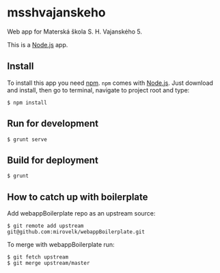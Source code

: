 # msshvajanskeho

Web app for Materská škola S. H. Vajanského 5.

This is a [Node.js]("http://nodejs.org/") app.

## Install

To install this app you need [npm]("https://www.npmjs.org/"). `npm` comes with [Node.js]("http://nodejs.org/"). Just download and install, then go to terminal, navigate to project root and type:

`$ npm install`

## Run for development

`$ grunt serve`

## Build for deployment

`$ grunt`

## How to catch up with boilerplate 

Add webappBoilerplate repo as an upstream source:

`$ git remote add upstream git@github.com:mirovelk/webappBoilerplate.git`

To merge with webappBoilerplate run:

```shell
$ git fetch upstream
$ git merge upstream/master
```







